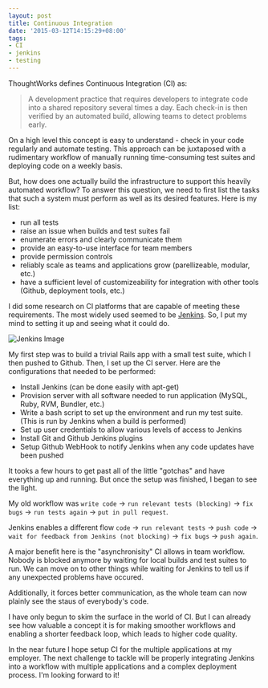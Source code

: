 ```yaml
---
layout: post
title: Continuous Integration
date: '2015-03-12T14:15:29+08:00'
tags:
- CI
- jenkins
- testing
---
```


ThoughtWorks defines Continuous Integration (CI) as:

> A development practice that requires developers to integrate code into a shared repository several times a day. Each check-in is then verified by an automated build, allowing teams to detect problems early.

On a high level this concept is easy to understand - check in your code regularly and automate testing. This approach can be juxtaposed with a rudimentary workflow of manually running time-consuming test suites and deploying code on a weekly basis.

But, how does one actually build the infrastructure to support this heavily automated workflow? To answer this question, we need to first list the tasks that such a system must perform as well as its desired features. Here is my list:

  - run all tests
  - raise an issue when builds and test suites fail
  - enumerate errors and clearly communicate them
  - provide an easy-to-use interface for team members
  - provide permission controls
  - reliably scale as teams and applications grow (parellizeable, modular, etc.)
  - have a sufficient level of customizeability for integration with other tools (Github, deployment tools, etc.)

I did some research on CI platforms that are capable of meeting these requirements. The most widely used seemed to be [Jenkins](http://jenkins-ci.org/). So, I put my mind to setting it up and seeing what it could do.

![Jenkins Image](http://jenkins-ci.org/sites/default/files/jenkins_logo.png)

My first step was to build a trivial Rails app with a small test suite, which I then pushed to Github. Then, I set up the CI server. Here are the configurations that needed to be performed:

- Install Jenkins (can be done easily with apt-get)
- Provision server with all software needed to run application (MySQL, Ruby, RVM, Bundler, etc.)
- Write a bash script to set up the environment and run my test suite. (This is run by Jenkins when a build is performed)
- Set up user credentials to allow various levels of access to Jenkins
- Install Git and Github Jenkins plugins
- Setup Github WebHook to notify Jenkins when any code updates have been pushed

It tooks a few hours to get past all of the little "gotchas" and have everything up and running. But once the setup was finished, I began to see the light.

My old workflow was `write code` -> `run relevant tests (blocking)` -> `fix bugs` -> `run tests again` -> `put in pull request`. 

Jenkins enables a different flow `code` -> `run relevant tests` -> `push code` -> `wait for feedback from Jenkins (not blocking)` -> `fix bugs` -> `push again`.

A major benefit here is the "asynchronisity" CI allows in team workflow. Nobody is blocked anymore by waiting for local builds and test suites to run. We can move on to other things while waiting for Jenkins to tell us if any unexpected problems have occured.

Additionally, it forces better communication, as the whole team can now plainly see the staus of everybody's code.

I have only begun to skim the surface in the world of CI. But I can already see how valuable a concept it is for making smoother workflows and enabling a shorter feedback loop, which leads to higher code quality.

In the near future I hope setup CI for the multiple applications at my employer. The next challenge to tackle will be properly integrating Jenkins into a workflow with multiple applications and a complex deployment process. I'm looking forward to it!